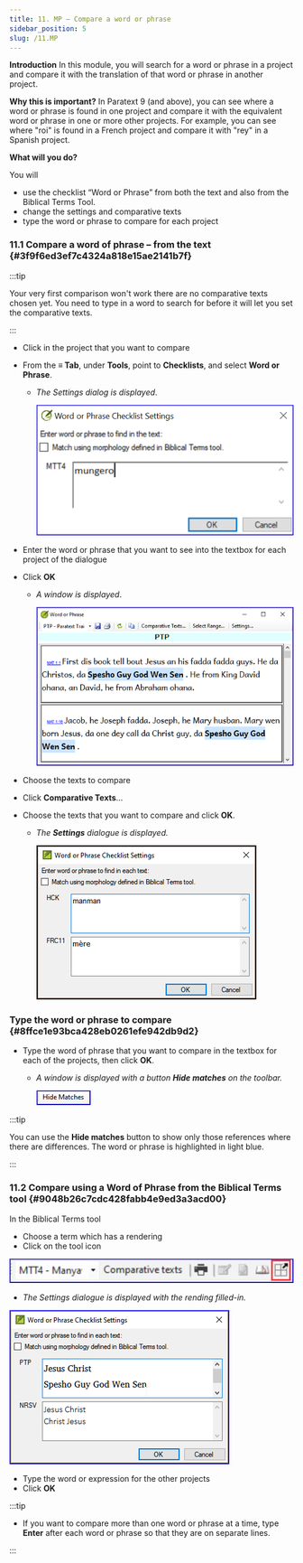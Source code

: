 ```yaml
---
title: 11. MP – Compare a word or phrase
sidebar_position: 5
slug: /11.MP
---
```




**Introduction**
In this module, you will search for a word or phrase in a project and compare it with the translation of that word or phrase in another project.


**Why this is important?**
In Paratext 9 (and above), you can see where a word or phrase is found in one project and compare it with the equivalent word or phrase in one or more other projects. For example, you can see where "roi" is found in a French project and compare it with "rey" in a Spanish project.


**What will you do?**  


You will

- use the checklist “Word or Phrase” from both the text and also from the Biblical Terms Tool.
- change the settings and comparative texts
- type the word or phrase to compare for each project

### 11.1 Compare a word of phrase – from the text {#3f9f6ed3ef7c4324a818e15ae2141b7f}


:::tip


Your very first comparison won't work there are no comparative texts chosen yet. You need to type in a word to search for before it will let you set the comparative texts.


:::

- Click in the project that you want to compare
- From the **≡ Tab**, under **Tools**, point to **Checklists**, and select **Word or Phrase**.
	- _The Settings dialog is displayed_.

		![](/notion_imgs/487994477.png)

- Enter the word or phrase that you want to see into the textbox for each project of the dialogue
- Click **OK**
	- _A window is displayed_.

		![](/notion_imgs/1813267123.png)

- Choose the texts to compare
- Click **Comparative Texts**…
- Choose the texts that you want to compare and click **OK**.
	- _The_ _**Settings**_ _dialogue is displayed._

		![](/notion_imgs/1175332393.png)


### Type the word or phrase to compare {#8ffce1e93bca428eb0261efe942db9d2}

- Type the word of phrase that you want to compare in the textbox for each of the projects, then click **OK**.
	- _A window is displayed with a button_ _**Hide matches**_ _on the toolbar._

		![](/notion_imgs/607750372.png)


:::tip


You can use the **Hide matches** button to show only those references where there are differences. The word or phrase is highlighted in light blue. 


:::


### 11.2 Compare using a Word of Phrase from the Biblical Terms tool {#9048b26c7cdc428fabb4e9ed3a3acd00}


In the Biblical Terms tool

- Choose a term which has a rendering
- Click on the tool icon

![](/notion_imgs/1506702862.png)

- _The Settings dialogue is displayed with the rending filled-in._

![](/notion_imgs/1267139395.png)

- Type the word or expression for the other projects
- Click **OK**

:::tip

- If you want to compare more than one word or phrase at a time, type **Enter** after each word or phrase so that they are on separate lines.

:::

